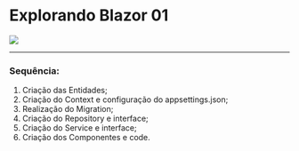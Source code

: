 # Explorando Blazor 01

![](https://github.com/manoelgeraldo/BlazorExplorer01/blob/master/img/Captura%20de%20Tela%2001.gif)

<hr/>

### Sequência:

1. Criação das Entidades;
2. Criação do Context e configuração do appsettings.json;
3. Realização do Migration;
4. Criação do Repository e interface;
5. Criação do Service e interface;
6. Criação dos Componentes e code.
